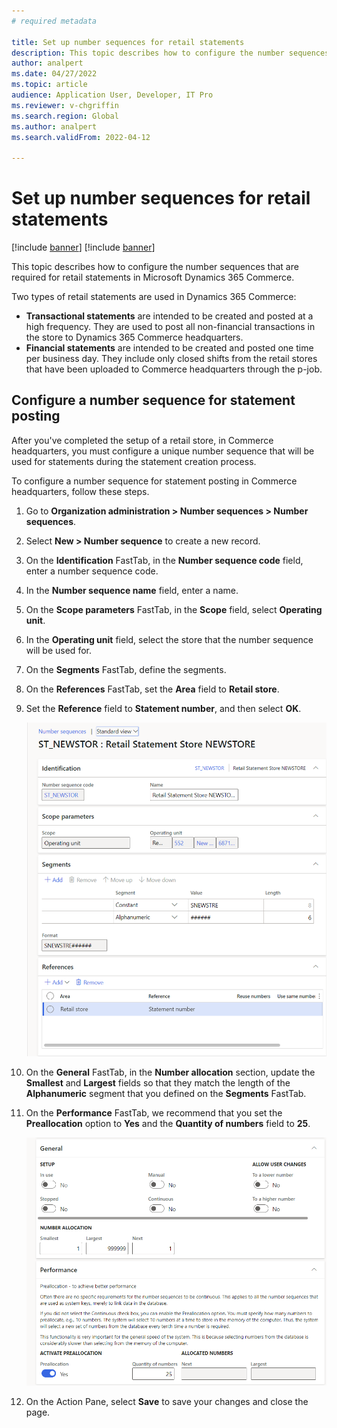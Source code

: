 ```yaml
---
# required metadata

title: Set up number sequences for retail statements
description: This topic describes how to configure the number sequences that are required for retail statements in Microsoft Dynamics 365 Commerce.
author: analpert
ms.date: 04/27/2022
ms.topic: article
audience: Application User, Developer, IT Pro
ms.reviewer: v-chgriffin
ms.search.region: Global
ms.author: analpert
ms.search.validFrom: 2022-04-12

---
```


# Set up number sequences for retail statements

[!include [banner](includes/banner.md)]
[!include [banner](includes/preview-banner.md)]

This topic describes how to configure the number sequences that are required for retail statements in Microsoft Dynamics 365 Commerce.

Two types of retail statements are used in Dynamics 365 Commerce: 

- **Transactional statements** are intended to be created and posted at a high frequency. They are used to post all non-financial transactions in the store to Dynamics 365 Commerce headquarters. 
- **Financial statements** are intended to be created and posted one time per business day. They include only closed shifts from the retail stores that have been uploaded to Commerce headquarters through the p-job.

## Configure a number sequence for statement posting

After you've completed the setup of a retail store, in Commerce headquarters, you must configure a unique number sequence that will be used for statements during the statement creation process.

To configure a number sequence for statement posting in Commerce headquarters, follow these steps.

1. Go to **Organization administration \> Number sequences \> Number sequences**.
1. Select **New \> Number sequence** to create a new record.
1. On the **Identification** FastTab, in the **Number sequence code** field, enter a number sequence code.
1. In the **Number sequence name** field, enter a name.
1. On the **Scope parameters** FastTab, in the **Scope** field, select **Operating unit**.
1. In the **Operating unit** field, select the store that the number sequence will be used for.
1. On the **Segments** FastTab, define the segments.
1. On the **References** FastTab, set the **Area** field to **Retail store**.
1. Set the **Reference** field to **Statement number**, and then select **OK**.

    ![Identification, Scope parameters, Segments, and References FastTabs on the Number sequences page.](media/retail-statements-num-seq-setup-01.png)

1. On the **General** FastTab, in the **Number allocation** section, update the **Smallest** and **Largest** fields so that they match the length of the **Alphanumeric** segment that you defined on the **Segments** FastTab.
1. On the **Performance** FastTab, we recommend that you set the **Preallocation** option to **Yes** and the **Quantity of numbers** field to **25**.

    ![General and Performance FastTabs on the Number sequences page.](media/retail-statements-num-seq-setup-02.png)

1. On the Action Pane, select **Save** to save your changes and close the page.

